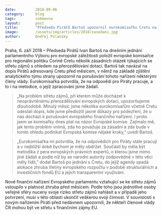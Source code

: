 ```yaml
---
date:         2018-09-06
category:     blog
tags:         sněmovna
layout:       post
title:        "Předseda Pirátů Bartoš upozornil eurokomisařku Cretu na střet zájmů členů vlády. Může docházet k neoprávněnému čerpání dotací "
image:        /assets/img/articles/2018/zasedani.jpg
author:       Ondřej Polanský
---
```


Praha, 6. září 2018 – Předseda Pirátů Ivan Bartoš na dnešním jednání parlamentního Výboru pro evropské záležitosti položil evropské komisařce pro regionální politiku Corině Cretu několik zásadních otázek týkajících se střetu zájmů s ohledem na přerozdělování dotací. Bartoš tak navázal na dopis Pirátů adresovaný Cretu před měsícem, v němž na základě zjištění analytického týmu strany upozornil na porušování tohoto nařízení některými členy vlády. Eurokomisařka potvrdila, že na odpovědi pro Piráty pracuje, a to i na metodice, o jejíž zpracování jsme žádali.

> „Na problém střetu zájmů, při kterém může docházet k neoprávněnému přerozdělování evropských dotací, upozorňujeme dlouhodobě. Minulý měsíc jsme několika eurokomisařům včetně Cretu odeslali dopis, kde jsme předložili jasné důkazy pro podezření, že u nás dochází k porušování evropského finančního nařízení. I proto jsem se komisařky dnes ptal na názor Evropské komise. Zajímalo mě, jak tento problém vnímá, zda ho považuje za zásadní a zda bude v tomto ohledu podnikat Evropská komise nějaké kroky,” uvedl Bartoš.

> „Eurokomisařka mi potvrdila, že na odpovědích pro Piráty stále pracují a v nejbližší době bychom je měly obdržet. Součástí by měla být metodika z pera evropských právních expertů, o kterou jsme mimo jiné žádali a podle níž by se národní autority zodpovědné v této věci měly řídit,” dodal Bartoš po jednání s Cretu, do jejíž agendy spadá alokace zhruba třetiny evropského rozpočtu v podobě strukturálních a investičních fondů EU a jejich transparentní využívání.

Nové finanční nařízení Evropského parlamentu vztahující se ke střetu zájmů vstoupilo v platnost zhruba před měsícem. Podle toho jsou jednotlivé osoby veřejné sféry nuceny svoje riziko střetu zájmů nahlásit a v případě jeho potvrzení, musí v této oblasti ukončit veškerou svoji činnost. V souvislosti s novým nařízením Piráti před nedávnem upozornili, že někteří členové vlády ČR mohou být ve střetu s finančními zájmy EU. 
